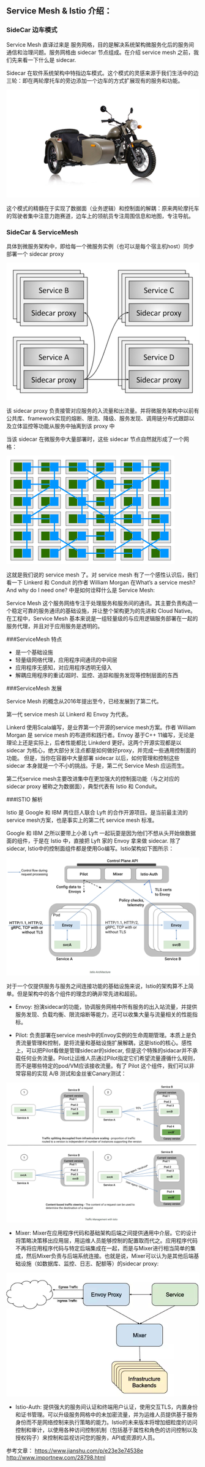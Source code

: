 ## Service Mesh & Istio 介绍：

### SideCar 边车模式

Service Mesh 直译过来是 服务网格，目的是解决系统架构微服务化后的服务间通信和治理问题。服务网格由 sidecar 节点组成。在介绍 service mesh 之前，我们先来看一下什么是 sidecar.

Sidecar 在软件系统架构中特指边车模式。这个模式的灵感来源于我们生活中的边三轮：即在两轮摩托车的旁边添加一个边车的方式扩展现有的服务和功能。

![Sidecar](images/sidecar.jpg)

这个模式的精髓在于实现了数据面（业务逻辑）和控制面的解耦：原来两轮摩托车的驾驶者集中注意力跑赛道，边车上的领航员专注周围信息和地图，专注导航。

### SideCar & ServiceMesh

具体到微服务架构中，即给每一个微服务实例（也可以是每个宿主机host）同步部署一个 sidecar proxy

![Sidecar](images/sidecar-proxy.jpg)

该 sidecar proxy 负责接管对应服务的入流量和出流量。并将微服务架构中以前有公共库、framework实现的熔断、限流、降级、服务发现、调用链分布式跟踪以及立体监控等功能从服务中抽离到该 proxy 中

当该 sidecar 在微服务中大量部署时，这些 sidecar 节点自然就形成了一个网格：

![service-mesh](images/service-mesh.jpg)

这就是我们说的 service mesh 了。对 service mesh 有了一个感性认识后，我们看一下 Linkerd 和 Conduit 的作者 William Morgan 在What’s a service mesh? And why do I need one? 中是如何诠释什么是 Service Mesh:

Service Mesh 这个服务网络专注于处理服务和服务间的通讯。其主要负责构造一个稳定可靠的服务通讯的基础设施，并让整个架构更为的先进和 Cloud Native。在工程中，Service Mesh 基本来说是一组轻量级的与应用逻辑服务部署在一起的服务代理，并且对于应用服务是透明的。

###ServiceMesh 特点

* 是一个基础设施
* 轻量级网络代理，应用程序间通讯的中间层
* 应用程序无感知，对应用程序透明无侵入
* 解耦应用程序的重试/超时、监控、追踪和服务发现等控制层面的东西


###ServiceMesh 发展

Service Mesh 的概念从2016年提出至今，已经发展到了第二代。

第一代 service mesh 以 Linkerd 和 Envoy 为代表。

Linkerd 使用Scala编写，是业界第一个开源的service mesh方案。作者 William Morgan 是 service mesh 的布道师和践行者。Envoy 基于C++ 11编写，无论是理论上还是实际上，后者性能都比 Linkderd 更好。这两个开源实现都是以 sidecar 为核心，绝大部分关注点都是如何做好proxy，并完成一些通用控制面的功能。 但是，当你在容器中大量部署 sidecar 以后，如何管理和控制这些 sidecar 本身就是一个不小的挑战。于是，第二代 Service Mesh 应运而生。

第二代service mesh主要改进集中在更加强大的控制面功能（与之对应的 sidecar proxy 被称之为数据面），典型代表有 Istio 和 Conduit。

###ISTIO 解析

Istio 是 Google 和 IBM 两位巨人联合 Lyft 的合作开源项目。是当前最主流的service mesh方案，也是事实上的第二代 service mesh 标准。

Google 和 IBM 之所以要带上小弟 Lyft 一起玩耍是因为他们不想从头开始做数据面的组件，于是在 Istio 中，直接把 Lyft 家的 Envoy 拿来做 sidecar. 除了sidecar, Istio中的控制面组件都是使用Go编写。Istio架构如下图所示：

![service-mesh](images/istio.jpg)

对于一个仅提供服务与服务之间连接功能的基础设施来说，Istio的架构算不上简单。但是架构中的各个组件的理念的确非常先进和超前。

* Envoy: 扮演sidecar的功能，协调服务网格中所有服务的出入站流量，并提供服务发现、负载均衡、限流熔断等能力，还可以收集大量与流量相关的性能指标。

* Pilot: 负责部署在service mesh中的Envoy实例的生命周期管理。本质上是负责流量管理和控制，是将流量和基础设施扩展解耦，这是Istio的核心。感性上，可以把Pilot看做是管理sidecar的sidecar, 但是这个特殊的sidacar并不承载任何业务流量。Pilot让运维人员通过Pilot指定它们希望流量遵循什么规则，而不是哪些特定的pod/VM应该接收流量。有了 Pilot 这个组件，我们可以非常容易的实现 A/B 测试和金丝雀Canary测试：

![service-mesh](images/istio-flow.jpg)

* Mixer: Mixer在应用程序代码和基础架构后端之间提供通用中介层。它的设计将策略决策移出应用层，用运维人员能够控制的配置取而代之。应用程序代码不再将应用程序代码与特定后端集成在一起，而是与Mixer进行相当简单的集成，然后Mixer负责与后端系统连接。也就是说，Mixer可以认为是其他后端基础设施（如数据库、监控、日志、配额等）的sidecar proxy:


![service-mesh](images/istio-mixer.jpg)

* Istio-Auth: 提供强大的服务间认证和终端用户认证，使用交互TLS，内置身份和证书管理。可以升级服务网格中的未加密流量，并为运维人员提供基于服务身份而不是网络控制来执行策略的能力。Istio的未来版本将增加细粒度的访问控制和审计，以使用各种访问控制机制（包括基于属性和角色的访问控制以及授权钩子）来控制和监视访问您的服务，API或资源的人员。



参考文章：
https://www.jianshu.com/p/e23e3e74538e
http://www.importnew.com/28798.html
